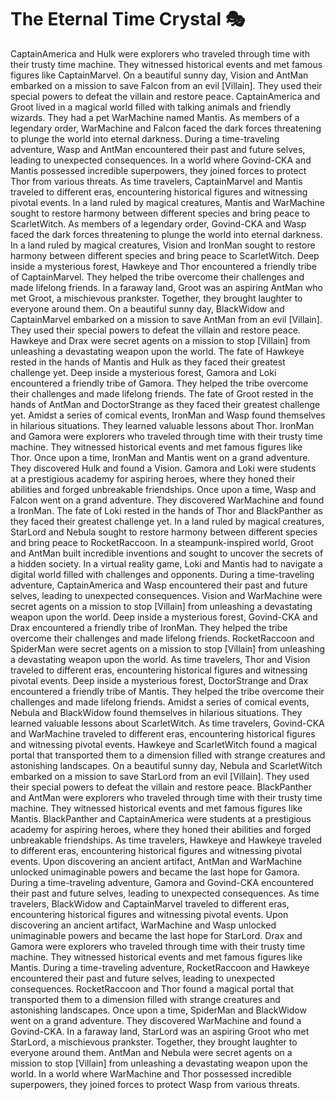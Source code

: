 # The Eternal Time Crystal :performing_arts: 

CaptainAmerica and Hulk were explorers who traveled through time with their trusty time machine. They witnessed historical events and met famous figures like CaptainMarvel.
On a beautiful sunny day, Vision and AntMan embarked on a mission to save Falcon from an evil [Villain]. They used their special powers to defeat the villain and restore peace.
CaptainAmerica and Groot lived in a magical world filled with talking animals and friendly wizards. They had a pet WarMachine named Mantis.
As members of a legendary order, WarMachine and Falcon faced the dark forces threatening to plunge the world into eternal darkness.
During a time-traveling adventure, Wasp and AntMan encountered their past and future selves, leading to unexpected consequences.
In a world where Govind-CKA and Mantis possessed incredible superpowers, they joined forces to protect Thor from various threats.
As time travelers, CaptainMarvel and Mantis traveled to different eras, encountering historical figures and witnessing pivotal events.
In a land ruled by magical creatures, Mantis and WarMachine sought to restore harmony between different species and bring peace to ScarletWitch.
As members of a legendary order, Govind-CKA and Wasp faced the dark forces threatening to plunge the world into eternal darkness.
In a land ruled by magical creatures, Vision and IronMan sought to restore harmony between different species and bring peace to ScarletWitch.
Deep inside a mysterious forest, Hawkeye and Thor encountered a friendly tribe of CaptainMarvel. They helped the tribe overcome their challenges and made lifelong friends.
In a faraway land, Groot was an aspiring AntMan who met Groot, a mischievous prankster. Together, they brought laughter to everyone around them.
On a beautiful sunny day, BlackWidow and CaptainMarvel embarked on a mission to save AntMan from an evil [Villain]. They used their special powers to defeat the villain and restore peace.
Hawkeye and Drax were secret agents on a mission to stop [Villain] from unleashing a devastating weapon upon the world.
The fate of Hawkeye rested in the hands of Mantis and Hulk as they faced their greatest challenge yet.
Deep inside a mysterious forest, Gamora and Loki encountered a friendly tribe of Gamora. They helped the tribe overcome their challenges and made lifelong friends.
The fate of Groot rested in the hands of AntMan and DoctorStrange as they faced their greatest challenge yet.
Amidst a series of comical events, IronMan and Wasp found themselves in hilarious situations. They learned valuable lessons about Thor.
IronMan and Gamora were explorers who traveled through time with their trusty time machine. They witnessed historical events and met famous figures like Thor.
Once upon a time, IronMan and Mantis went on a grand adventure. They discovered Hulk and found a Vision.
Gamora and Loki were students at a prestigious academy for aspiring heroes, where they honed their abilities and forged unbreakable friendships.
Once upon a time, Wasp and Falcon went on a grand adventure. They discovered WarMachine and found a IronMan.
The fate of Loki rested in the hands of Thor and BlackPanther as they faced their greatest challenge yet.
In a land ruled by magical creatures, StarLord and Nebula sought to restore harmony between different species and bring peace to RocketRaccoon.
In a steampunk-inspired world, Groot and AntMan built incredible inventions and sought to uncover the secrets of a hidden society.
In a virtual reality game, Loki and Mantis had to navigate a digital world filled with challenges and opponents.
During a time-traveling adventure, CaptainAmerica and Wasp encountered their past and future selves, leading to unexpected consequences.
Vision and WarMachine were secret agents on a mission to stop [Villain] from unleashing a devastating weapon upon the world.
Deep inside a mysterious forest, Govind-CKA and Drax encountered a friendly tribe of IronMan. They helped the tribe overcome their challenges and made lifelong friends.
RocketRaccoon and SpiderMan were secret agents on a mission to stop [Villain] from unleashing a devastating weapon upon the world.
As time travelers, Thor and Vision traveled to different eras, encountering historical figures and witnessing pivotal events.
Deep inside a mysterious forest, DoctorStrange and Drax encountered a friendly tribe of Mantis. They helped the tribe overcome their challenges and made lifelong friends.
Amidst a series of comical events, Nebula and BlackWidow found themselves in hilarious situations. They learned valuable lessons about ScarletWitch.
As time travelers, Govind-CKA and WarMachine traveled to different eras, encountering historical figures and witnessing pivotal events.
Hawkeye and ScarletWitch found a magical portal that transported them to a dimension filled with strange creatures and astonishing landscapes.
On a beautiful sunny day, Nebula and ScarletWitch embarked on a mission to save StarLord from an evil [Villain]. They used their special powers to defeat the villain and restore peace.
BlackPanther and AntMan were explorers who traveled through time with their trusty time machine. They witnessed historical events and met famous figures like Mantis.
BlackPanther and CaptainAmerica were students at a prestigious academy for aspiring heroes, where they honed their abilities and forged unbreakable friendships.
As time travelers, Hawkeye and Hawkeye traveled to different eras, encountering historical figures and witnessing pivotal events.
Upon discovering an ancient artifact, AntMan and WarMachine unlocked unimaginable powers and became the last hope for Gamora.
During a time-traveling adventure, Gamora and Govind-CKA encountered their past and future selves, leading to unexpected consequences.
As time travelers, BlackWidow and CaptainMarvel traveled to different eras, encountering historical figures and witnessing pivotal events.
Upon discovering an ancient artifact, WarMachine and Wasp unlocked unimaginable powers and became the last hope for StarLord.
Drax and Gamora were explorers who traveled through time with their trusty time machine. They witnessed historical events and met famous figures like Mantis.
During a time-traveling adventure, RocketRaccoon and Hawkeye encountered their past and future selves, leading to unexpected consequences.
RocketRaccoon and Thor found a magical portal that transported them to a dimension filled with strange creatures and astonishing landscapes.
Once upon a time, SpiderMan and BlackWidow went on a grand adventure. They discovered WarMachine and found a Govind-CKA.
In a faraway land, StarLord was an aspiring Groot who met StarLord, a mischievous prankster. Together, they brought laughter to everyone around them.
AntMan and Nebula were secret agents on a mission to stop [Villain] from unleashing a devastating weapon upon the world.
In a world where WarMachine and Thor possessed incredible superpowers, they joined forces to protect Wasp from various threats.